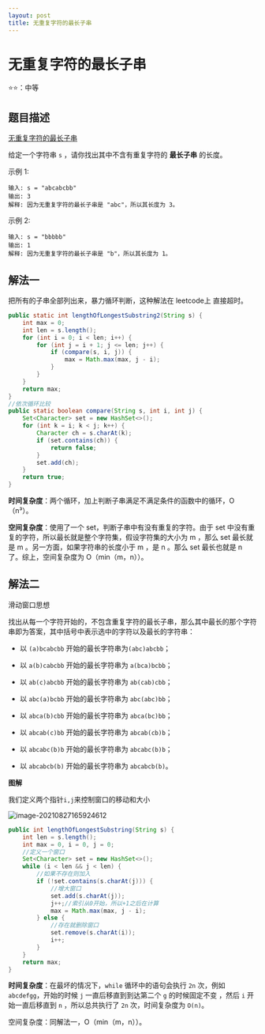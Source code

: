 ```yaml
---
layout: post
title: 无重复字符的最长子串
---
```


# 无重复字符的最长子串

⭐⭐：中等 

## 题目描述

[无重复字符的最长子串](https://leetcode-cn.com/problems/longest-substring-without-repeating-characters/)

给定一个字符串 `s` ，请你找出其中不含有重复字符的 **最长子串** 的长度。

示例 1:

```
输入: s = "abcabcbb"
输出: 3 
解释: 因为无重复字符的最长子串是 "abc"，所以其长度为 3。
```


示例 2:

```
输入: s = "bbbbb"
输出: 1
解释: 因为无重复字符的最长子串是 "b"，所以其长度为 1。
```

## 解法一

把所有的子串全部列出来，暴力循环判断，这种解法在 leetcode上 直接超时。

```java
public static int lengthOfLongestSubstring2(String s) {
    int max = 0;
    int len = s.length();
    for (int i = 0; i < len; i++) {
        for (int j = i + 1; j <= len; j++) {
            if (compare(s, i, j)) {
                max = Math.max(max, j - i);
            }
        }
    }
    return max;
}
//依次循环比较
public static boolean compare(String s, int i, int j) {
    Set<Character> set = new HashSet<>();
    for (int k = i; k < j; k++) {
        Character ch = s.charAt(k);
        if (set.contains(ch)) {
            return false;
        }
        set.add(ch);
    }
    return true;
}
```

**时间复杂度**：两个循环，加上判断子串满足不满足条件的函数中的循环，O（n³）。

**空间复杂度**：使用了一个 set，判断子串中有没有重复的字符。由于 set 中没有重复的字符，所以最长就是整个字符集，假设字符集的大小为 m ，那么 set 最长就是 m 。另一方面，如果字符串的长度小于 m ，是 n 。那么 set 最长也就是 n 了。综上，空间复杂度为 O（min（m，n））。

## 解法二

滑动窗口思想

找出从每一个字符开始的，不包含重复字符的最长子串，那么其中最长的那个字符串即为答案，其中括号中表示选中的字符以及最长的字符串：

- 以 `(a)bcabcbb` 开始的最长字符串为`(abc)abcbb`；

- 以 `a(b)cabcbb` 开始的最长字符串为 `a(bca)bcbb`；
- 以 `ab(c)abcbb` 开始的最长字符串为 `ab(cab)cbb`；
- 以 `abc(a)bcbb` 开始的最长字符串为 `abc(abc)bb`；
- 以 `abca(b)cbb` 开始的最长字符串为 `abca(bc)bb`；
- 以 `abcab(c)bb` 开始的最长字符串为 `abcab(cb)b`；
- 以 `abcabc(b)b` 开始的最长字符串为 `abcabc(b)b`；
- 以 `abcabcb(b)` 开始的最长字符串为 `abcabcb(b)`。

**图解**

我们定义两个指针`i,j`来控制窗口的移动和大小

![image-20210827165924612](https://cdn.javatv.net/note/20210827165924.png)

```java
public int lengthOfLongestSubstring(String s) {
    int len = s.length();
    int max = 0, i = 0, j = 0;
    //定义一个窗口
    Set<Character> set = new HashSet<>();
    while (i < len && j < len) {
        //如果不存在则加入
        if (!set.contains(s.charAt(j))) {
            //增大窗口
            set.add(s.charAt(j));
            j++;//索引从0开始，所以+1之后在计算
            max = Math.max(max, j - i);
        } else {
            //存在就删除窗口
            set.remove(s.charAt(i));
            i++;
        }
    }
    return max;
}
```

**时间复杂度**：在最坏的情况下，`while` 循环中的语句会执行 `2n` 次，例如 `abcdefgg`，开始的时候 `j` 一直后移直到到达第二个 `g` 的时候固定不变 ，然后 `i` 开始一直后移直到 `n` ，所以总共执行了 `2n` 次，时间复杂度为 `O(n)`。

空间复杂度：同解法一，O（min（m，n））。